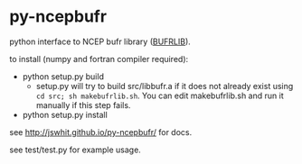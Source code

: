 # py-ncepbufr
python interface to NCEP bufr library ([BUFRLIB](http://www.nco.ncep.noaa.gov/sib/decoders/BUFRLIB/toc/intro/)).

to install (numpy and fortran compiler required):

* python setup.py build
   - setup.py will try to build src/libbufr.a if it does not
already exist using `cd src; sh makebufrlib.sh`.  You can
edit makebufrlib.sh and run it manually if this step fails.
* python setup.py install

see http://jswhit.github.io/py-ncepbufr/ for docs.

see test/test.py for example usage.
